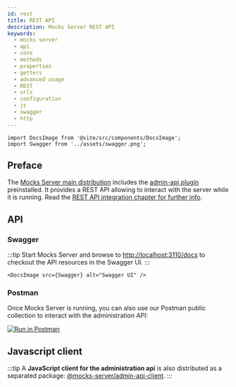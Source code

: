 ```yaml
---
id: rest
title: REST API
description: Mocks Server REST API
keywords:
  - mocks server
  - api
  - core
  - methods
  - properties
  - getters
  - advanced usage
  - REST
  - urls
  - configuration
  - js
  - swagger
  - http
---
```


```mdx-code-block
import DocsImage from '@site/src/components/DocsImage';
import Swagger from '../assets/swagger.png';
```

## Preface

The [Mocks Server main distribution](https://github.com/mocks-server/main/tree/master/packages/main) includes the [admin-api plugin](https://github.com/mocks-server/main/tree/master/packages/plugin-admin-api) preinstalled. It provides a REST API allowing to interact with the server while it is running. Read the [REST API integration chapter for further info](../integrations/rest-api.md).

## API

### Swagger

:::tip
Start Mocks Server and browse to [http://localhost:3110/docs](http://localhost:3110/docs) to checkout the API resources in the Swagger UI.
:::

```mdx-code-block
<DocsImage src={Swagger} alt="Swagger UI" />
```

### Postman

Once Mocks Server is running, you can also use our Postman public collection to interact with the administration API:

[![Run in Postman](https://run.pstmn.io/button.svg)](https://god.gw.postman.com/run-collection/1246644-3976d7be-07fd-4ba6-b8d9-eb2943586f3c?action=collection%2Ffork&collection-url=entityId%3D1246644-3976d7be-07fd-4ba6-b8d9-eb2943586f3c%26entityType%3Dcollection%26workspaceId%3Dbd824f20-8630-4510-bd29-79d81e482f36)

## Javascript client

:::tip
A __JavaScript client for the administration api__ is also distributed as a separated package: [@mocks-server/admin-api-client](https://github.com/mocks-server/main/tree/master/packages/admin-api-client).
:::
